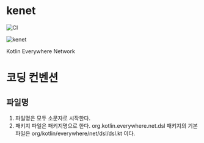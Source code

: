 # kenet

![CI](https://github.com/kotlin-everywhere/kenet/actions/workflows/gradle.yml/badge.svg)

![kenet](https://user-images.githubusercontent.com/682021/123745117-c260c200-d8ea-11eb-88fd-1e465cd47e00.png)

Kotlin Everywhere Network



# 코딩 컨벤션

## 파일명

1. 파일명은 모두 소문자로 시작한다.
2. 패키지 파일은 패키지명으로 한다. org.kotlin.everywhere.net.dsl 패키지의 기본 파일은 org/kotlin/everywhere/net/dsl/dsl.kt 이다.
